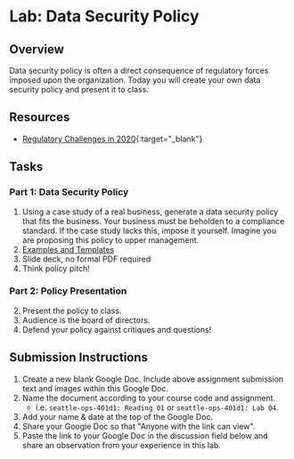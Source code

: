 # Lab: Data Security Policy

## Overview

Data security policy is often a direct consequence of regulatory forces imposed upon the organization. Today you will create your own data security policy and present it to class.

## Resources

- [Regulatory Challenges in 2020](https://www.paychex.com/articles/compliance/top-regulatory-issues){:target="_blank"}

## Tasks

### Part 1: Data Security Policy

1. Using a case study of a real business, generate a data security policy that fits the business. Your business must be beholden to a compliance standard. If the case study lacks this, impose it yourself. Imagine you are proposing this policy to upper management.
  1. [Examples and Templates](https://www.sophos.com/en-us/medialibrary/PDFs/other/sophos-example-data-security-policies-na.pdf)
  2. Slide deck, no formal PDF required
  3. Think policy pitch!

### Part 2: Policy Presentation

2. Present the policy to class.
  1. Audience is the board of directors.
  2. Defend your policy against critiques and questions!

## Submission Instructions

1. Create a new blank Google Doc. Include above assignment submission text and images within this Google Doc.
1. Name the document according to your course code and assignment.
   - i.e. `seattle-ops-401d1: Reading 01` or `seattle-ops-401d1: Lab 04`.
1. Add your name & date at the top of the Google Doc.
1. Share your Google Doc so that "Anyone with the link can view".
1. Paste the link to your Google Doc in the discussion field below and share an observation from your experience in this lab.

